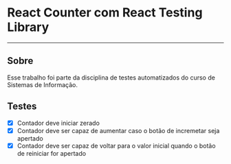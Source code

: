 # React Counter com React Testing Library
---

## Sobre
Esse trabalho foi parte da disciplina de testes automatizados do curso de Sistemas de Informação.

## Testes
- [x] Contador deve iniciar zerado
- [x] Contador deve ser capaz de aumentar caso o botão de incremetar seja apertado
- [x] Contador deve ser capaz de voltar para o valor inicial quando o botão de reiniciar for apertado
